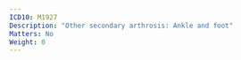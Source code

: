 ```yaml
---
ICD10: M1927
Description: "Other secondary arthrosis: Ankle and foot"
Matters: No
Weight: 0
---
```

